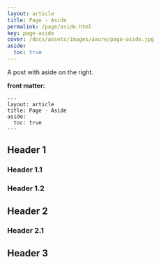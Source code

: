 ```yaml
---
layout: article
title: Page - Aside
permalink: /page/aside.html
key: page-aside
cover: /docs/assets/images/axure/page-aside.jpg
aside:
  toc: true
---
```


A post with aside on the right.

<!-- more -->

**front matter:**

    ---
    layout: article
    title: Page - Aside
    aside:
      toc: true
    ---

## Header 1

### Header 1.1

### Header 1.2

## Header 2

### Header 2.1

## Header 3